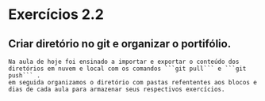 # Exercícios 2.2

## Criar diretório no git e organizar o portifólio.
    Na aula de hoje foi ensinado a importar e exportar o conteúdo dos diretórios em nuvem e local com os comandos ```git pull``` e ```git push``` .
    em seguida organizamos o diretório com pastas refententes aos blocos e dias de cada aula para armazenar seus respectivos exercícios.

